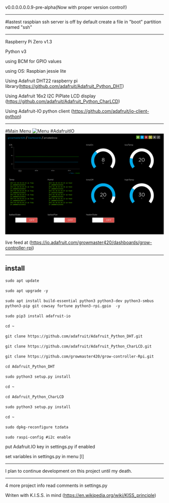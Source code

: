 v0.0.0.0.0.0.9-pre-alpha(Now with proper version control!)

***********************************************************************************

#lastest raspbian ssh server is off by default
create a file in "boot" partition named "ssh"

************************************************************************************

Raspberry Pi Zero v1.3

Python v3

using BCM for GPIO values

using OS: Raspbian jessie lite

Using Adafruit DHT22 raspberry pi library(https://github.com/adafruit/Adafruit_Python_DHT) 

Using Adafruit 16x2 I2C PiPlate LCD display (https://github.com/adafruit/Adafruit_Python_CharLCD)

Using Adafruit-IO python client (https://github.com/adafruit/io-client-python)

***************************************************************************************

#Main Menu
![Menu](/main/test/git-assets/BashMenu.PNG)
#AdafruitIO 
![AdafruitIO](/main/test/git-assets/AdafruitIO.png)

live feed at (https://io.adafruit.com/growmaster420/dashboards/grow-controller-rpi)
***************************************************************************************
## install
    sudo apt update
  
    sudo apt upgrade -y
  
    sudo apt install build-essential python3 python3-dev python3-smbus python3-pip git cowsay fortune python3-rpi.gpio  -y
  
    sudo pip3 install adafruit-io
  
    cd ~
  
    git clone https://github.com/adafruit/Adafruit_Python_DHT.git
  
    git clone https://github.com/adafruit/Adafruit_Python_CharLCD.git
  
    git clone https://github.com/growmaster420/grow-controller-Rpi.git
  
    cd Adafruit_Python_DHT
  
    sudo python3 setup.py install 
  
    cd ~
  
    cd Adafruit_Python_CharLCD
  
    sudo python3 setup.py install 
  
    cd ~
    
    sudo dpkg-reconfigure tzdata
    
    sudo raspi-config #i2c enable
  
put Adafruit.IO key in settings.py if enabled 
  
set variables in settings.py in menu [l]

*************************************

I plan to continue development on this project until my death.

***************************************************************************************
4 more project info read comments in settings.py

Writen with K.I.S.S. in mind (https://en.wikipedia.org/wiki/KISS_principle)
